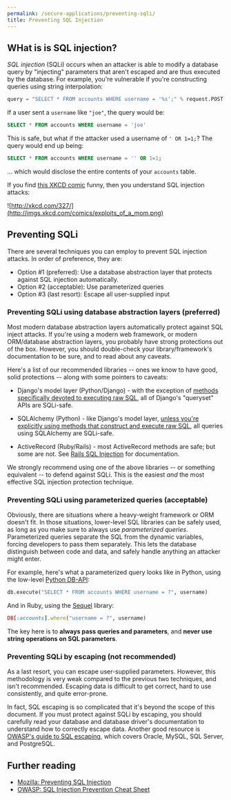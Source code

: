 ```yaml
---
permalink: /secure-applications/preventing-sqli/
title: Preventing SQL Injection
---
```


## WHat is is SQL injection?

*SQL injection* (SQLi) occurs when an attacker is able to modify a database query by "injecting" parameters that aren't escaped and are thus executed by the database. For example, you're vulnerable if you're constructing queries using string interpolation:

```python
query = "SELECT * FROM accounts WHERE username = '%s';" % request.POST['username']
```

If a user sent a `username` like `"joe"`, the query would be:

```sql
SELECT * FROM accounts WHERE username = 'joe'
```

This is safe, but what if the attacker used a username of `' OR 1=1;`? The query would end up being:

```sql
SELECT * FROM accounts WHERE username = '' OR 1=1;
```

... which would disclose the entire contents of your `accounts` table.

If you find [this XKCD comic](https://xkcd.com/327/) funny, then you  understand SQL injection attacks:

![http://xkcd.com/327/](http://imgs.xkcd.com/comics/exploits_of_a_mom.png)

## Preventing SQLi

There are several techniques you can employ to prevent SQL injection attacks. In order of preference, they are:

* Option #1 (preferred): Use a database abstraction layer that protects against SQL injection automatically.
* Option #2 (acceptable): Use parameterized queries
* Option #3 (last resort): Escape all user-supplied input

### Preventing SQLi using database abstraction layers (preferred)

Most modern database abstraction layers automatically protect against SQL
inject attacks. If you're using a modern web framework, or modern ORM/database abstraction layers, you probably have strong protections out of the box. However, you should double-check your library/framework's documentation to be sure, and to read about any caveats.

Here's a list of our recommended libraries -- ones we know to have good, solid
protections -- along with some pointers to caveats:

* Django's model layer (Python/Django) - with the exception of [methods specifically devoted to executing raw SQL](https://docs.djangoproject.com/es/1.9/topics/security/#sql-injection-protection), all of Django's "queryset"
APIs are SQLi-safe.

* SQLAlchemy (Python) - like Django's model layer, [unless you're explicitly using methods that construct and execute raw SQL](http://docs.sqlalchemy.org/en/rel_1_0/faq/sqlexpressions.html?highlight=security#how-do-i-render-sql-expressions-as-strings-possibly-with-bound-parameters-inlined), all queries using SQLAlchemy are SQLi-safe.

* ActiveRecord (Ruby/Rails) - most ActiveRecord methods are safe; but some are not. See [Rails SQL Injection](http://rails-sqli.org/) for documentation.

We strongly recommend using one of the above libraries -- or something equivalent -- to defend against SQLi. This is the easiest *and* the most effective SQL injection protection technique.

### Preventing SQLi using parameterized queries (acceptable)

Obviously, there are situations where a heavy-weight framework or ORM doesn't fit. In those situations, lower-level SQL libraries can be safely used, as long as you make sure to always use *parameterized queries*. Parameterized queries separate the SQL from the dynamic variables, forcing developers to pass them separately. This lets the database distinguish between code and data, and safely handle anything an attacker might enter.

For example, here's what a parameterized query looks like in Python, using the low-level [Python DB-API](https://www.python.org/dev/peps/pep-0249/):

```python
db.execute("SELECT * FROM accounts WHERE username = ?", username)
```

And in Ruby, using the [Sequel](http://sequel.jeremyevans.net/) library:

```ruby
DB[:accounts].where("username = ?", username)
```

The key here is to **always pass queries and parameters**, and **never use string operations on SQL parameters**.

### Preventing SQLi by escaping (not recommended)

As a last resort, you can escape user-supplied parameters. However, this methodology is very weak compared to the previous two techniques, and isn't recommended. Escaping data is difficult to get correct, hard to use consistently, and quite error-prone.

In fact, SQL escaping is so complicated that it's beyond the scope of this document. If you must protect against SQLi by escaping, you should carefully read your database and database driver's documentation to understand how to correctly escape data. Another good resource is [OWASP's guide to SQL escaping](https://www.owasp.org/index.php/SQL_Injection_Prevention_Cheat_Sheet#Defense_Option_3:_Escaping_All_User_Supplied_Input), which covers Oracle, MySQL, SQL Server, and PostgreSQL.

## Further reading

- [Mozilla: Preventing SQL Injection](https://wiki.mozilla.org/WebAppSec/Secure_Coding_Guidelines#Preventing_SQL_Injection)
- [OWASP: SQL Injection Prevention Cheat Sheet](https://www.owasp.org/index.php/SQL_Injection_Prevention_Cheat_Sheet)